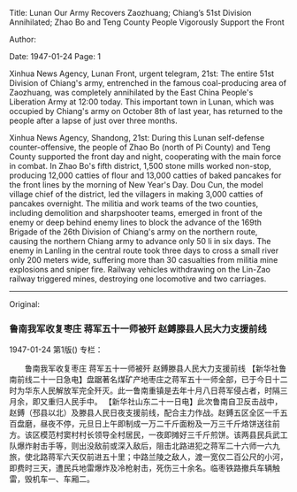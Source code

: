 Title: Lunan Our Army Recovers Zaozhuang; Chiang’s 51st Division Annihilated; Zhao Bo and Teng County People Vigorously Support the Front

Author:

Date: 1947-01-24
Page: 1

Xinhua News Agency, Lunan Front, urgent telegram, 21st: The entire 51st Division of Chiang's army, entrenched in the famous coal-producing area of Zaozhuang, was completely annihilated by the East China People's Liberation Army at 12:00 today. This important town in Lunan, which was occupied by Chiang's army on October 8th of last year, has returned to the people after a lapse of just over three months.

Xinhua News Agency, Shandong, 21st: During this Lunan self-defense counter-offensive, the people of Zhao Bo (north of Pi County) and Teng County supported the front day and night, cooperating with the main force in combat. In Zhao Bo's fifth district, 1,500 stone mills worked non-stop, producing 12,000 catties of flour and 13,000 catties of baked pancakes for the front lines by the morning of New Year's Day. Dou Cun, the model village chief of the district, led the villagers in making 3,000 catties of pancakes overnight. The militia and work teams of the two counties, including demolition and sharpshooter teams, emerged in front of the enemy or deep behind enemy lines to block the advance of the 169th Brigade of the 26th Division of Chiang's army on the northern route, causing the northern Chiang army to advance only 50 li in six days. The enemy in Lanling in the central route took three days to cross a small river only 200 meters wide, suffering more than 30 casualties from militia mine explosions and sniper fire. Railway vehicles withdrawing on the Lin-Zao railway triggered mines, destroying one locomotive and two carriages.



<hr /> 

Original: 


### 鲁南我军收复枣庄  蒋军五十一师被歼  赵鎛滕县人民大力支援前线

1947-01-24
第1版()
专栏：

　　鲁南我军收复枣庄
    蒋军五十一师被歼
    赵鎛滕县人民大力支援前线
    【新华社鲁南前线二十一日急电】盘踞著名煤矿产地枣庄之蒋军五十一师全部，已于今日十二时为华东人民解放军完全歼灭。此一鲁南重镇是去年十月八日蒋军侵占者，时隔三月余，即又重归人民手中。
    【新华社山东二十一日电】此次鲁南自卫反击战中，赵鎛（邳县以北）及滕县人民日夜支援前线，配合主力作战。赵鎛五区全区一千五百盘磨，昼夜不停，元旦日上午即制成一万二千斤面粉及一万三千斤烙饼送往前方。该区模范村窦村村长领导全村居民，一夜即摊好三千斤煎饼。该两县民兵武工队爆炸射击手等，则出没敌前或深入敌后，阻击北路进犯之蒋军二十六师一六九旅，使北路蒋军六天仅前进五十里；中路兰陵之敌人，渡一宽仅二百公尺的小河，即费时三天，遭民兵地雷爆炸及冷枪射击，死伤三十余名。临枣铁路撤兵车辆触雷，毁机车一、车厢二。
